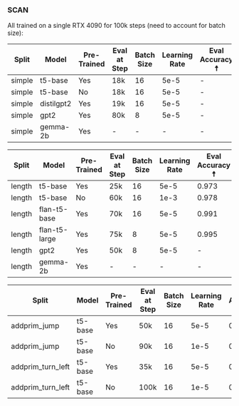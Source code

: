 ### SCAN

All trained on a single RTX 4090 for 100k steps (need to account for batch size): 

| Split | Model | Pre-Trained | Eval at Step | Batch Size | Learning Rate | Eval Accuracy ☨ | Test Accuracy ☨ |
| ------- | ------- | ------ | -------- | -------- | --------- | ------ | ----- |
| simple | t5-base | Yes | 18k | 16 | 5e-5 | - | 0.979 |
| simple | t5-base | No | 18k | 16 | 5e-5 | - | 0.987 |
| simple | distilgpt2 | Yes | 19k | 16 | 5e-5 | - | 0.65 |
| simple | gpt2 | Yes | 80k | 8 | 5e-5 | - | 0.81 |
| simple | gemma-2b | Yes | - | - | - | - | - |

| Split | Model | Pre-Trained | Eval at Step | Batch Size | Learning Rate | Eval Accuracy ☨ | Test Accuracy ☨ |
| ------- | ------- | ------ | -------- | -------- | --------- | ------ | ----- |
| length | t5-base | Yes | 25k | 16 | 5e-5 | 0.973 | 0.125 |
| length | t5-base | No | 60k | 16 | 1e-3 | 0.978 | 0.005 |
| length | flan-t5-base | Yes | 70k | 16 | 5e-5 | 0.991 | 0.138 |
| length | flan-t5-large | Yes | 75k | 8 | 5e-5 | 0.995 | 0.136 |
| length | gpt2 | Yes | 50k | 8 | 5e-5 | - | 0.01 |
| length | gemma-2b | Yes | - | - | - | - | - |

| Split | Model | Pre-Trained | Eval at Step | Batch Size | Learning Rate | Eval Accuracy ☨ | Test Accuracy ☨ |
| ------- | ------- | ------ | -------- | -------- | --------- | ------ | ----- |
| addprim_jump | t5-base | Yes | 50k | 16 | 5e-5 | 0.993 | 0.922 |
| addprim_jump | t5-base | No | 90k | 16 | 1e-5 | 0.994 | 0.001 |
| addprim_turn_left | t5-base | Yes | 35k | 16 | 5e-5 | 0.982 | 0.971 |
| addprim_turn_left | t5-base | No | 100k | 16 | 1e-5 | 0.992 | 0.858 |

